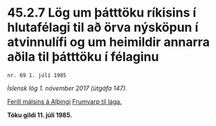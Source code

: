 # 45.2.7 Lög um þátttöku ríkisins í hlutafélagi til að örva nýsköpun í atvinnulífi og um heimildir annarra aðila til þátttöku í félaginu

`nr. 69 1. júlí 1985`

_Íslensk lög 1. nóvember 2017 (útgáfa 147)._

[Ferill málsins á Alþingi](https://www.althingi.is/thingstorf/thingmalalistar-eftir-thingum/ferill/?ltg=107&mnr=455)
[Frumvarp til laga.](https://www.althingi.is/altext/107/s/pdf/0774.pdf)

**Tóku gildi 11. júlí 1985.**

